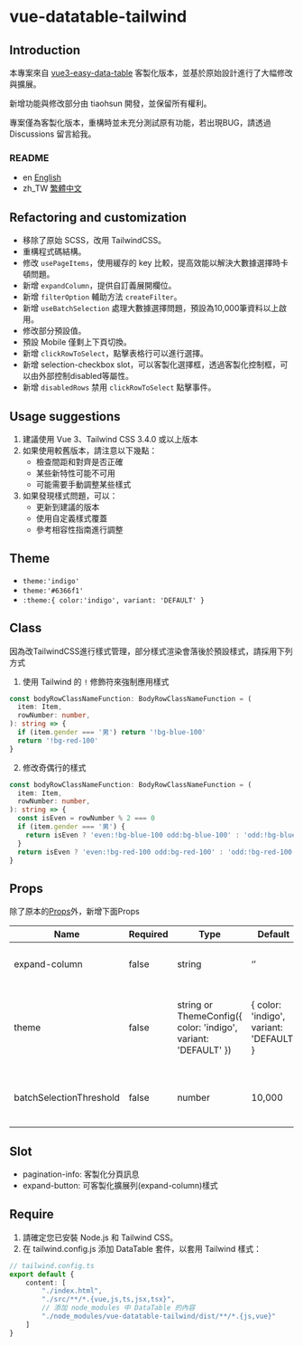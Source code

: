 # vue-datatable-tailwind

## Introduction

本專案來自 [vue3-easy-data-table](https://github.com/HC200ok/vue3-easy-data-table) 客製化版本，並基於原始設計進行了大幅修改與擴展。

新增功能與修改部分由 tiaohsun 開發，並保留所有權利。

專案僅為客製化版本，重構時並未充分測試原有功能，若出現BUG，請透過 Discussions 留言給我。

### README

- en [English](README.md)
- zh_TW [繁體中文](README.zh-TW.md)

## Refactoring and customization

- 移除了原始 SCSS，改用 TailwindCSS。
- 重構程式碼結構。
- 修改 `usePageItems`，使用緩存的 key 比較，提高效能以解決大數據選擇時卡頓問題。
- 新增 `expandColumn`，提供自訂義展開欄位。
- 新增 `filterOption` 輔助方法 `createFilter`。
- 新增 `useBatchSelection` 處理大數據選擇問題，預設為10,000筆資料以上啟用。
- 修改部分預設值。
- 預設 Mobile 僅剩上下頁切換。
- 新增 `clickRowToSelect`，點擊表格行可以進行選擇。
- 新增 selection-checkbox slot，可以客製化選擇框，透過客製化控制框，可以由外部控制disabled等屬性。
- 新增 `disabledRows` 禁用 `clickRowToSelect` 點擊事件。

## Usage suggestions

1. 建議使用 Vue 3、Tailwind CSS 3.4.0 或以上版本
2. 如果使用較舊版本，請注意以下幾點：
   - 檢查間距和對齊是否正確
   - 某些新特性可能不可用
   - 可能需要手動調整某些樣式
3. 如果發現樣式問題，可以：
   - 更新到建議的版本
   - 使用自定義樣式覆蓋
   - 參考相容性指南進行調整

## Theme

- `theme:'indigo'`
- `theme:'#6366f1'`
- `:theme:{ color:'indigo', variant: 'DEFAULT' }`

## Class

因為改TailwindCSS進行樣式管理，部分樣式渲染會落後於預設樣式，請採用下列方式

1. 使用 Tailwind 的 `!` 修飾符來強制應用樣式

```typescript
const bodyRowClassNameFunction: BodyRowClassNameFunction = (
  item: Item,
  rowNumber: number,
): string => {
  if (item.gender === '男') return '!bg-blue-100'
  return '!bg-red-100'
}
```

2. 修改奇偶行的樣式

```typescript
const bodyRowClassNameFunction: BodyRowClassNameFunction = (
  item: Item,
  rowNumber: number,
): string => {
  const isEven = rowNumber % 2 === 0
  if (item.gender === '男') {
    return isEven ? 'even:!bg-blue-100 odd:bg-blue-100' : 'odd:!bg-blue-100 even:bg-blue-100'
  }
  return isEven ? 'even:!bg-red-100 odd:bg-red-100' : 'odd:!bg-red-100 even:bg-red-100'
}
```

## Props

除了原本的[Props](https://hc200ok.github.io/vue3-easy-data-table-doc/props/common-props.html)外，新增下面Props

| **Name**                | **Required** | **Type**                                                       | **Default**                             | **Description**                                                |
| ----------------------- | ------------ | -------------------------------------------------------------- | --------------------------------------- | -------------------------------------------------------------- |
| expand-column           | false        | string                                                         | ‘’                                      | 指定某Column欄位可以擴展 　                                    |
| theme                   | false        | string or ThemeConfig({ color: 'indigo', variant: 'DEFAULT' }) | { color: 'indigo', variant: 'DEFAULT' } | 取代theme-color，可填入 HEX ‘#42b883’，或者Tailwind Color Name |
| batchSelectionThreshold | false        | number                                                         | 10,000                                  | 超過預設值，啟用批次選擇，具有Loading樣式                      |

## Slot

- pagination-info: 客製化分頁訊息
- expand-button: 可客製化擴展列(expand-column)樣式

## Require

1. 請確定您已安裝 Node.js 和 Tailwind CSS。
2. 在 tailwind.config.js 添加 DataTable 套件，以套用 Tailwind 樣式：

```TypeScript
// tailwind.config.ts
export default {
    content: [
        "./index.html",
        "./src/**/*.{vue,js,ts,jsx,tsx}",
        // 添加 node_modules 中 DataTable 的內容
        "./node_modules/vue-datatable-tailwind/dist/**/*.{js,vue}"
    ]
}
```
